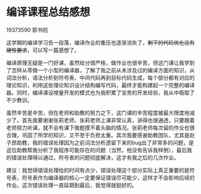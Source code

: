 # 编译课程总结感想

19373590 郭书阳

​		这学期的编译学习告一段落，编译作业的重压也逐渐消失了，~~剩下的代码优化没有硬性要求~~，可以写一篇感想了。

​		编译原理无疑是一门好课，虽然给分很严格，做作业也很辛苦，但这门课让我学到了怎样从零做一个小型的编译器，了解了我之前从未涉及过的编译方面的知识，从词法分析，语法分析到符号表，中间代码再到目标代码生成，每个部分都有对应的理论知识，利用这些理论知识设计结构编写代码，最终才能构建起一个完整的编译器。同时，编译课设增量开发的模式也为我积累了宝贵的开发经验，我从中吸取了不少教训。

​		虽然辛苦是辛苦，但在老师和助教的努力之下，这门课的辛苦程度被最大限度地减少了。首先我要谢谢张莉老师，张莉老师上课非常认真，讲得也很通透，只要跟着老师努力听课，就不会有课下做题摸不着头脑的情况。张莉老师每次留的作业也很合理，巩固了所学的知识，又不至于负担太重。其次我要感谢助教团队，尤其是赵子昂助教，我的错误处理因为之前词法分析遗留下来的bug出了非常多的问题，是这位助教帮我分析了我程序可能存在的问题（当然，他没有告诉我样例），最后我的错误处理得以通过，符号表的问题彻底解决，这才有我之后的几次作业。

​		建议：我觉得错误处理给的时间有点少，错误处理这个部分实际上真正重要的是符号表，符号表作为编译器的核心一定要保证错误尽可能少，这样才不会影响后续的作业。这次错误处理一直延期到最后，我觉得就挺好的。

